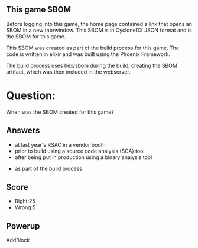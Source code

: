 ## This game SBOM
Before logging into this game,
the home page contained a link
that opens an SBOM in a new tab/window.
This SBOM is in CycloneDX JSON format
and is the SBOM for this game.

This SBOM was created as part of the
build process for this game.
The code is written in elixir and
was built using the Phoenix Framework.

The build process uses hex/sbom
during the build, creating the SBOM artifact, which was then included in the webserver.

# Question:
When was the SBOM created for this game?

## Answers
- at last year's RSAC in a vendor booth
- prior to build using a source code analysis (SCA) tool
- after being put in production using a binary analysis tool
* as part of the build process

## Score
- Right:25
- Wrong:5

## Powerup
AddBlock
